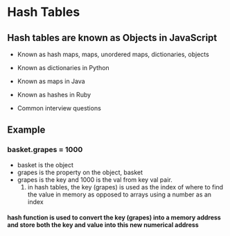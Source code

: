 # Hash Tables

## Hash tables are known as Objects in JavaScript

* Known as hash maps, maps, unordered maps, dictionaries, objects

* Known as dictionaries in Python

* Known as maps in Java

* Known as hashes in Ruby

* Common interview questions

## Example

### basket.grapes = 1000

* basket is the object
* grapes is the property on the object, basket
* grapes is the key and 1000 is the val from key val pair.
    1) in hash tables, the key (grapes) is used as the index of where to find the value in memory as opposed to arrays using a number as an index

#### hash function is used to convert the key (grapes) into a memory address and store both the key and value into this new numerical address